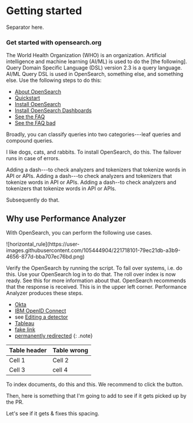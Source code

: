 # Getting started 
 
Separator here.
 
### Get started with opensearch.org
 
The World Health Organization (WHO) is an organization. 
Artificial intelligence and machine learning (AI/ML) is used to do the [the following].
Query Domain Specific Language (DSL) version 2.3 is a query language. AI/ML Query DSL is used in OpenSearch, something else, and something else.
Use the following steps to do this:

- [About OpenSearch]({{site.url}}{{site.baseurl}}opensearch)
- [Quickstart]({{site.url}}{{site.baseurl}}/quickstart/)
- [Install OpenSearch]({{site.url}}{{site.baseurl}}opensearch/install/)
- [Install OpenSearch Dashboards]({{site.url}}{{site.baseurl}}/dashboards/install#get-started)
- [See the FAQ](https://opensearch.org/faq)
- [See the FAQ bad](https://opensearch.org/faqs/)

Broadly, you can classify queries into two categories---leaf queries and compound queries.

I like dogs, cats, and rabbits. To install OpenSearch, do this. The failover runs in case of errors.

Adding a dash---to check analyzers and tokenizers that tokenize words in API or APIs.
Adding a dash---to check analyzers and tokenizers that tokenize words in API or APIs.
Adding a dash--to check analyzers and tokenizers that tokenize words in API or APIs. 

Subsequently do that.

## Why use Performance Analyzer

<p>With OpenSearch, you can perform the following use cases.</p>
![horizontal_rule](https://user-images.githubusercontent.com/105444904/221718101-79ec21db-a3b9-4656-877d-bba707ec76bd.png)

Verify the OpenSearch by running the script. To fail over systems, i.e. do this. Use your OpenSearch log in to do that. The roll over index is now ready. See this for more information about that. OpenSearch recommends that the response is received. This is in the upper left corner. Performance Analyzer produces these steps.

- [Okta](https://developer.okta.com/docs/api/resources/oidc#well-knownopenid-configuration)
- [IBM OpenID Connect](https://www.ibm.com/support/knowledgecenter/en/SSEQTP_8.5.5/com.ibm.websphere.wlp.doc/ae/rwlp_oidc_endpoint_urls.html)
- see [Editing a detector]({{site.url}}{{site.baseurl}}/security-analytics/usage/detectors/#editing-a-detector)
- [Tableau](https://github.com/opensearch-project/sql/blob/main/bi-connectors/TableauConnector/README.md)
- [fake link](http://example.example.example.com)
- [permanently redirected](https://curl.haxx.se/)
{: .note}

Table header | Table wrong
:--- | :---
Cell 1 | Cell 2
Cell 3 | cell 4


To index documents, do this and this. We recommend to click the button.

Then, here is something that I'm going to add to see if it gets picked up by the PR.

Let's see if it gets & fixes this  spacing.